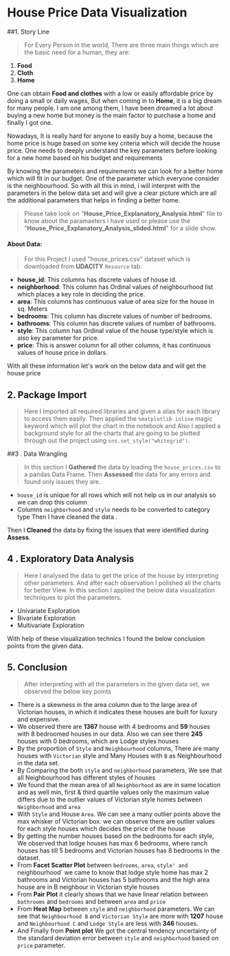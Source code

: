 # House Price Data Visualization

##1.  Story Line

 >For Every Person in the world, There are three main things which are the basic need for a human, they are:

   1. **Food**
   2. **Cloth**
   3. **Home**

   One can obtain **Food and clothes** with a low or easily affordable price by doing a small or daily wages, But when coming in to **Home**, it is a big dream for many people. I am one among them, I have been dreamed a lot about buying a new home but money is the main factor to purchase a home and finally I got one.

  Nowadays, It is really hard for anyone to easily buy a home, because the home price is huge based on some key criteria which will decide the house price. One needs to deeply understand the key parameters before looking for a new home based on his budget and requirements

  By knowing the parameters and requirements we can look for a better home which will fit in our budget. One of the parameter which everyone consider is the neighbourhood. So with all this in mind, i will interpret with the parameters in the below data set and will give a clear picture which are all the additional parameters that helps in finding a better home.

>Please take look on "**House_Price_Explanatory_Analysis.html**" file to know about the paramaeters i have used or please use the "**House_Price_Explanatory_Analysis_slided.html**" for a slide show.


 #### About Data:

  > For this Project I used "house_prices.csv" dataset which is downloaded from **UDACITY** `Resource` tab.

  - **house_id**: This columns has discrete values of house id.
  - **neighborhood**: This column has Ordinal values of neighbourhood list which places a key role in deciding the price.
  - **area**: This columns has continuous value of area size for the house in sq. Meters
  - **bedrooms**: This column has discrete values of number of bedrooms.
  - **bathrooms**: This column has discrete values of number of bathrooms.
  - **style**: This column has  Ordinal value of the house type/style which is also key parameter for price.
  - **price**: This is answer column for all other columns, it has continuous values of house price in dollars.

  With all these information let's work on the below data and will get the house price

## 2.  Package Import
> Here I Imported all required libraries and given a alias for each library to access them easily. Then applied the `%matplotlib inline` magic keyword which will plot the chart in the notebook and Also I applied a background style for all the charts that are going to be plotted through out the project using `sns.set_style("whitegrid")`.

##3 . Data Wrangling
> In this section I **Gathered** the data by loading the `house_prices.csv` to a pandas Data Frame.
Then **Assessed** the data for any errors and found only issues they are.
- `house_id` is unique for all rows which will not help us in our analysis so we can drop this column
- Columns `neighborhood` and `style` needs to be converted to category type
Then I have cleaned the data .
>
Then I **Cleaned** the data by fixing the issues that were identified during **Assess**.

## 4 . Exploratory Data Analysis

> Here I analysed the data to get the price of the house by interpreting other parameters. And after each observation I polished all the charts for better View. In this section I applied the below data visualization techniques to plot the parameters.
- Univariate Exploration
- Bivariate Exploration
- Multivariate Exploration
>
With help of these visualization technics I found the below conclusion points from the given data.

## 5. Conclusion

> After interpreting with all the parameters in the given data set, we observed the below key points

- There is a skewness in the area column due to the large area of Victorian houses, in which it indicates these houses are built for luxury and expensive.
- We observed there are **1367** house with 4 bedrooms and **59** houses with 8 bedroomed houses in our data. Also we can see there **245** houses with 0 bedrooms, which are Lodge styles houses
- By the proportion of `Style` and `Neighbourhood` columns, There are many houses with `Victorian` style and Many Houses with `B` as Neighbourhood in the data set.
- By Comparing the both `style` and `neighborhood` parameters, We see that all  Neighbourhood has different styles of houses
- We found that the mean area of all `Neighborhood` as are in same location and as well min, first & third quartile values only the maximum value differs due to the outlier values of Victorian style homes between `Neighborhood` and `area`
- With `Style` and House `Area`. We can see a many outlier points above the max whisker of Victorian box. we can observe there are outlier values for each style houses which decides the price of the house
- By getting the number houses based on the bedrooms for each style, We observed that lodge houses has max 6 bedrooms, where ranch houses has till 5 bedrooms and Victorian houses has 8 bedrooms in the dataset.
- From **Facet Scatter Plot** between `bedrooms`, `area`, `style' and `neighbourhood` we came to know that lodge style home has max 2 bathrooms and Victorian houses has 5 bathrooms and the high area house are in B neighbour in Victorian style houses
- From **Pair Plot** it clearly shows that we have linear relation between `bathrooms` and `bedrooms` and between `area` and `price`
- From **Heat Map** between  `style` and `neighborhood` parameters. We can see that `Neighbourhood B` and `Victorian Style` are more with **1207** house and `Neighbourhood C` and `Lodge Style` are less with **346** houses.
- And Finally from  **Point plot** We got the central tendency uncertainty of the standard deviation error between `style` and `neighborhood` based on `price` parameter.

